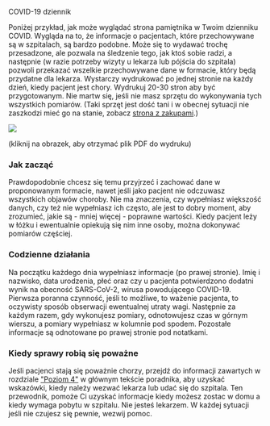 COVID-19 dziennik

Poniżej przykład, jak może wyglądać strona pamiętnika w Twoim dzienniku COVID. Wygląda na to, że informacje o pacjentach, które przechowywane są w szpitalach, są bardzo podobne. Może się to wydawać trochę przesadzone, ale pozwala na śledzenie tego, jak ktoś sobie radzi, a następnie (w razie potrzeby wizyty u lekarza lub pójścia do szpitala) pozwoli przekazać wszelkie przechowywane dane w formacie, który będą przydatne dla lekarza. Wystarczy wydrukować po jednej stronie na każdy dzień, kiedy pacjent jest chory. Wydrukuj 20-30 stron aby być przygotowanym. Nie martw się, jeśli nie masz sprzętu do wykonywania tych wszystkich pomiarów. (Taki sprzęt jest dość tani i w obecnej sytuacji nie zaszkodzi mieć go na stanie, zobacz [strona z zakupami](/shopping).)

<a href="/images/covid-diary.pdf"><img style="border: 2px lity czarny; drop-shadow(16px 16px 10px czarny)" src="/images/covid-diary.png"></a>

(kliknij na obrazek, aby otrzymać plik PDF do wydruku)

### Jak zacząć

Prawdopodobnie chcesz się temu przyjrzeć i zachować dane w proponowanym formacie, nawet jeśli jako pacjent nie odczuwasz wszystkich objawów choroby. Nie ma znaczenia, czy wypełniasz większość danych, czy też nie wypełniasz ich często, ale jest to dobry moment, aby zrozumieć, jakie są - mniej więcej - poprawne wartości. Kiedy pacjent leży w łóżku i ewentualnie opiekują się nim inne osoby, można dokonywać pomiarów częściej.

### Codzienne działania

Na początku każdego dnia wypełniasz informacje (po prawej stronie). Imię i nazwisko, data urodzenia, płeć oraz czy u pacjenta potwierdzono dodatni wynik na obecność SARS-CoV-2, wirusa powodującego COVID-19. Pierwsza poranna czynność, jeśli to możliwe, to ważenie pacjenta, to oczywisty sposób obserwacji ewentualnej utraty wagi. Następnie za każdym razem, gdy wykonujesz pomiary, odnotowujesz czas w górnym wierszu, a pomiary wypełniasz w kolumnie pod spodem. Pozostałe informacje są odnotowane po prawej stronie pod notatkami. 

### Kiedy sprawy robią się poważne

Jeśli pacjenci stają się poważnie chorzy, przejdź do informacji zawartych w rozdziale ["Poziom 4"](/level4) w głównym tekście poradnika, aby uzyskać wskazówki, kiedy należy wezwać lekarza lub udać się do szpitala. Ten przewodnik, pomoże Ci uzyskać informacje kiedy możesz zostac w domu a kiedy wymaga pobytu w szpitalu. Nie jesteś lekarzem. W każdej sytuacji jeśli nie czujesz się pewnie, wezwij pomoc.
